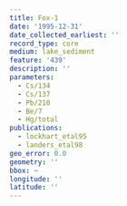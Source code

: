 ```yaml
---
title: Fox-1
date: '1995-12-31'
date_collected_earliest: ''
record_type: core
medium: lake_sediment
feature: '439'
description: ''
parameters:
  - Cs/134
  - Cs/137
  - Pb/210
  - Be/7
  - Hg/total
publications:
  - lockhart_etal95
  - landers_etal98
geo_error: 0.0
geometry: ''
bbox: ~
longitude: ''
latitude: ''
---
```

